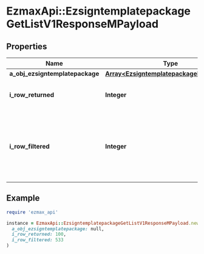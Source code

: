 # EzmaxApi::EzsigntemplatepackageGetListV1ResponseMPayload

## Properties

| Name | Type | Description | Notes |
| ---- | ---- | ----------- | ----- |
| **a_obj_ezsigntemplatepackage** | [**Array&lt;EzsigntemplatepackageListElement&gt;**](EzsigntemplatepackageListElement.md) |  |  |
| **i_row_returned** | **Integer** | The number of rows returned |  |
| **i_row_filtered** | **Integer** | The number of rows matching your filters (if any) or the total number of rows |  |

## Example

```ruby
require 'ezmax_api'

instance = EzmaxApi::EzsigntemplatepackageGetListV1ResponseMPayload.new(
  a_obj_ezsigntemplatepackage: null,
  i_row_returned: 100,
  i_row_filtered: 533
)
```

